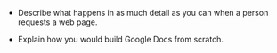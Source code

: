 * Describe what happens in as much detail as you can when a person requests a
web page.

* Explain how you would build Google Docs from scratch.
